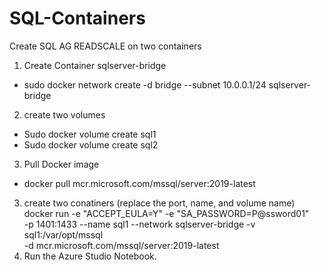 # SQL-Containers
Create SQL AG READSCALE on two containers
1. Create Container sqlserver-bridge
  - sudo docker network create -d bridge --subnet 10.0.0.1/24 sqlserver-bridge
2. create two volumes
-  Sudo docker volume create sql1
-  Sudo docker volume create sql2
3. Pull Docker image
  - docker pull mcr.microsoft.com/mssql/server:2019-latest
3. create two conatiners (replace the port, name, and volume name)
docker run -e "ACCEPT_EULA=Y" -e "SA_PASSWORD=P@ssword01" \
   -p 1401:1433 --name sql1 --network sqlserver-bridge -v sql1:/var/opt/mssql \
   -d mcr.microsoft.com/mssql/server:2019-latest 
4. Run the Azure Studio Notebook.
